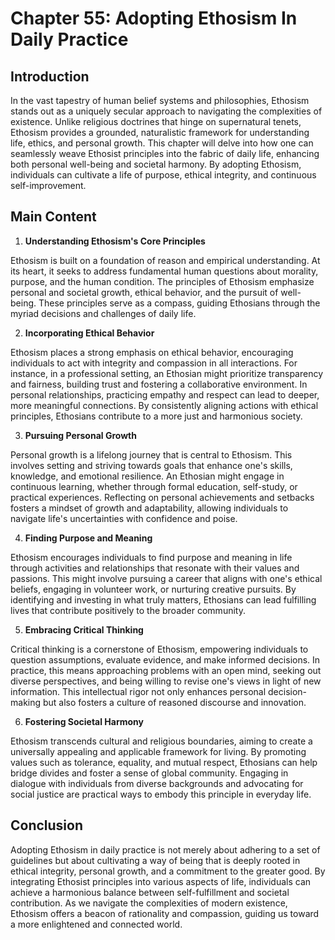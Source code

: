 # Chapter 55: Adopting Ethosism In Daily Practice

## Introduction

In the vast tapestry of human belief systems and philosophies, Ethosism stands out as a uniquely secular approach to navigating the complexities of existence. Unlike religious doctrines that hinge on supernatural tenets, Ethosism provides a grounded, naturalistic framework for understanding life, ethics, and personal growth. This chapter will delve into how one can seamlessly weave Ethosist principles into the fabric of daily life, enhancing both personal well-being and societal harmony. By adopting Ethosism, individuals can cultivate a life of purpose, ethical integrity, and continuous self-improvement.

## Main Content

1. **Understanding Ethosism's Core Principles**

Ethosism is built on a foundation of reason and empirical understanding. At its heart, it seeks to address fundamental human questions about morality, purpose, and the human condition. The principles of Ethosism emphasize personal and societal growth, ethical behavior, and the pursuit of well-being. These principles serve as a compass, guiding Ethosians through the myriad decisions and challenges of daily life.

2. **Incorporating Ethical Behavior**

Ethosism places a strong emphasis on ethical behavior, encouraging individuals to act with integrity and compassion in all interactions. For instance, in a professional setting, an Ethosian might prioritize transparency and fairness, building trust and fostering a collaborative environment. In personal relationships, practicing empathy and respect can lead to deeper, more meaningful connections. By consistently aligning actions with ethical principles, Ethosians contribute to a more just and harmonious society.

3. **Pursuing Personal Growth**

Personal growth is a lifelong journey that is central to Ethosism. This involves setting and striving towards goals that enhance one's skills, knowledge, and emotional resilience. An Ethosian might engage in continuous learning, whether through formal education, self-study, or practical experiences. Reflecting on personal achievements and setbacks fosters a mindset of growth and adaptability, allowing individuals to navigate life's uncertainties with confidence and poise.

4. **Finding Purpose and Meaning**

Ethosism encourages individuals to find purpose and meaning in life through activities and relationships that resonate with their values and passions. This might involve pursuing a career that aligns with one's ethical beliefs, engaging in volunteer work, or nurturing creative pursuits. By identifying and investing in what truly matters, Ethosians can lead fulfilling lives that contribute positively to the broader community.

5. **Embracing Critical Thinking**

Critical thinking is a cornerstone of Ethosism, empowering individuals to question assumptions, evaluate evidence, and make informed decisions. In practice, this means approaching problems with an open mind, seeking out diverse perspectives, and being willing to revise one's views in light of new information. This intellectual rigor not only enhances personal decision-making but also fosters a culture of reasoned discourse and innovation.

6. **Fostering Societal Harmony**

Ethosism transcends cultural and religious boundaries, aiming to create a universally appealing and applicable framework for living. By promoting values such as tolerance, equality, and mutual respect, Ethosians can help bridge divides and foster a sense of global community. Engaging in dialogue with individuals from diverse backgrounds and advocating for social justice are practical ways to embody this principle in everyday life.

## Conclusion

Adopting Ethosism in daily practice is not merely about adhering to a set of guidelines but about cultivating a way of being that is deeply rooted in ethical integrity, personal growth, and a commitment to the greater good. By integrating Ethosist principles into various aspects of life, individuals can achieve a harmonious balance between self-fulfillment and societal contribution. As we navigate the complexities of modern existence, Ethosism offers a beacon of rationality and compassion, guiding us toward a more enlightened and connected world.